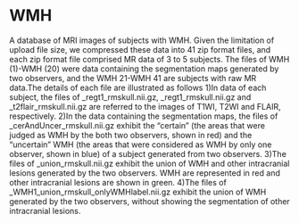 # WMH
A database of MRI images of subjects with WMH. Given the limitation of upload file size, we compressed these data into 41 zip format files, and each zip format file comprised MR data of 3 to 5 subjects. The files of WMH (1)-WMH (20) were data containing the segmentation maps generated by two observers, and the WMH 21-WMH 41 are subjects with raw MR data.The details of each file are illustrated as follows
1)In data of each subject, the files of _regt1_rmskull.nii.gz, _regt1_rmskull.nii.gz and _t2flair_rmskull.nii.gz are referred to the images of T1WI, T2WI and FLAIR, respectively. 
2)In the data containing the segmentation maps, the files of _cerAndUncer_rmskull.nii.gz exhibit the “certain” (the areas that were judged as WMH by the both two observers, shown in red) and the “uncertain” WMH (the areas that were considered as WMH by only one observer, shown in blue) of a subject generated from two observers. 
3)The files of _union_rmskull.nii.gz exhibit the union of WMH and other intracranial lesions generated by the two observers. WMH are represented in red and other intracranial lesions are shown in green.
4)The files of _WMH1_union_rmskull_onlyWMHlabel.nii.gz exhibit the union of WMH generated by the two observers, without showing the segmentation of other intracranial lesions.
